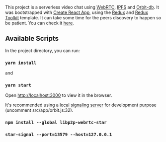 This project is a serverless video chat using [WebRTC](https://developer.mozilla.org/en-US/docs/Web/API/WebRTC_API), [IPFS](https://github.com/ipfs/ipfs) and [Orbit-db](https://github.com/orbitdb/orbit-db/). It was bootstrapped with [Create React App](https://github.com/facebook/create-react-app), using the [Redux](https://redux.js.org/) and [Redux Toolkit](https://redux-toolkit.js.org/) template. It can take some time for the peers discovery to happen so be patient. You can check it [here](https://ipfs.io/ipfs/QmYEGrZCffkCURRKrAutNZukqE1ZtkcBySM8KE6x3z18H2).

## Available Scripts

In the project directory, you can run:

### `yarn install`

and

### `yarn start`

Open [http://localhost:3000](http://localhost:3000) to view it in the browser.

It's recommended using a local [signaling server](https://github.com/libp2p/js-libp2p-webrtc-star) for development purpose (uncomment src/app/orbit.js:32).

### `npm install --global libp2p-webrtc-star`

### `star-signal --port=13579 --host=127.0.0.1`
